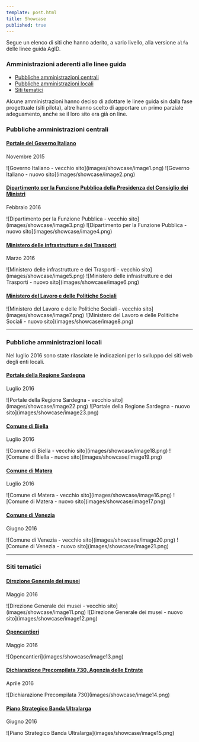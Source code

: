 ```yaml
---
template: post.html
title: Showcase
published: true
---
```


Segue un elenco di siti che hanno aderito, a vario livello,
alla versione `alfa` delle linee guida AgID.

<nav role="navigation">
  <h3 class="sr-only">Amministrazioni aderenti alle linee guida</h3>
  <ul>
    <li><a href="#pac">Pubbliche amministrazioni centrali</a>
    <li><a href="#pal">Pubbliche amministrazioni locali</a>
    <li><a href="#siti-tematici">Siti tematici</a>
  </ul>
</nav>

Alcune amministrazioni hanno deciso di adottare le linee guida
sin dalla fase progettuale (siti pilota), altre hanno scelto di
apportare un primo parziale adeguamento, anche se il loro sito era già on line.

### <a name="pac">Pubbliche amministrazioni centrali</a>

#### [Portale del Governo Italiano](http://www.governo.it)

Novembre 2015

<div class="lg-showcase">
  ![Governo Italiano - vecchio sito](images/showcase/image1.png)
  ![Governo Italiano - nuovo sito](images/showcase/image2.png)
</div>

#### [Dipartimento per la Funzione Pubblica della Presidenza del Consiglio dei Ministri](http://www.funzionepubblica.gov.it)

Febbraio 2016

<div class="lg-showcase">
  ![Dipartimento per la Funzione Pubblica - vecchio sito](images/showcase/image3.png)
  ![Dipartimento per la Funzione Pubblica - nuovo sito](images/showcase/image4.png)
</div>

#### [Ministero delle infrastrutture e dei Trasporti](http://http://www.mit.gov.it)

Marzo 2016

<div class="lg-showcase">
  ![Ministero delle infrastrutture e dei Trasporti - vecchio sito](images/showcase/image5.png)
  ![Ministero delle infrastrutture e dei Trasporti - nuovo sito](images/showcase/image6.png)
</div>

#### [Ministero del Lavoro e delle Politiche Sociali](http://www.lavoro.gov.it/)

<div class="lg-showcase">
  ![Ministero del Lavoro e delle Politiche Sociali - vecchio sito](images/showcase/image7.png)
  ![Ministero del Lavoro e delle Politiche Sociali - nuovo sito](images/showcase/image8.png)
</div>

---

### <a name="pal">Pubbliche amministrazioni locali</a>

Nel luglio 2016 sono state rilasciate le indicazioni per lo sviluppo dei siti web degli enti locali.

#### [Portale della Regione Sardegna](http://alpha.regione.sardegna.it)

Luglio 2016

<div class="lg-showcase">
  ![Portale della Regione Sardegna - vecchio sito](images/showcase/image22.png)
  ![Portale della Regione Sardegna - nuovo sito](images/showcase/image23.png)
</div>

#### [Comune di Biella](http://www.comune.biella.it)

Luglio 2016

<div class="lg-showcase">
  ![Comune di Biella - vecchio sito](images/showcase/image18.png)
  ![Comune di Biella - nuovo sito](images/showcase/image19.png)
</div>

#### [Comune di  Matera](http://www.comune.matera.it)

Luglio 2016

<div class="lg-showcase">
  ![Comune di  Matera - vecchio sito](images/showcase/image16.png)
  ![Comune di  Matera - nuovo sito](images/showcase/image17.png)
</div>

#### [Comune di Venezia](http://www.comune.venezia.it)

Giugno 2016

<div class="lg-showcase">
  ![Comune di Venezia - vecchio sito](images/showcase/image20.png)
  ![Comune di Venezia - nuovo sito](images/showcase/image21.png)
</div>

---

### <a name="siti-tematici">Siti tematici</a>

#### [Direzione Generale dei musei](http://musei.beniculturali.it)

Maggio 2016

<div class="lg-showcase">
  ![Direzione Generale dei musei - vecchio sito](images/showcase/image11.png)
  ![Direzione Generale dei musei - nuovo sito](images/showcase/image12.png)
</div>

#### [Opencantieri](http://opencantieri.mit.gov.it)

Maggio 2016

<div class="lg-showcase">
  ![Opencantieri](images/showcase/image13.png)
</div>

#### [Dichiarazione Precompilata 730, Agenzia delle Entrate](https://infoprecompilata.agenziaentrate.gov.it)

Aprile 2016

<div class="lg-showcase">
  ![Dichiarazione Precompilata 730](images/showcase/image14.png)
</div>

#### [Piano Strategico Banda Ultralarga](http://bandaultralarga.italia.it)

Giugno 2016

<div class="lg-showcase">
  ![Piano Strategico Banda Ultralarga](images/showcase/image15.png)
</div>
